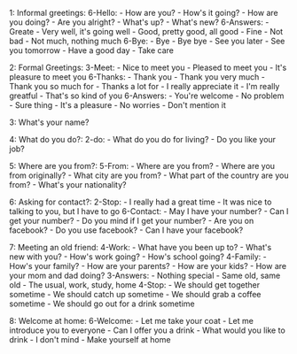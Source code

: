 1: Informal greetings:
  6-Hello:
    - How are you?
    - How's it going?
    - How are you doing?
    - Are you alright?
    - What's up?
    - What's new?
  6-Answers:
    - Greate
    - Very well, it's going well
    - Good, pretty good, all good
    - Fine
    - Not bad
    - Not much, nothing much
  6-Bye:
    - Bye
    - Bye bye
    - See you later
    - See you tomorrow
    - Have a good day
    - Take care

2: Formal Greetings:
  3-Meet:
    - Nice to meet you
    - Pleased to meet you
    - It's pleasure to meet you
  6-Thanks:
    - Thank you
    - Thank you very much
    - Thank you so much for
    - Thanks a lot for
    - I really appreciate it
    - I'm really greatful
    - That's so kind of you
  6-Answers:
    - You're welcome
    - No problem
    - Sure thing
    - It's a pleasure
    - No worries
    - Don't mention it
    
3: What's your name?

4: What do you do?:
  2-do:
    - What do you do for living?
    - Do you like your job?

5: Where are you from?:
  5-From:
    - Where are you from?
    - Where are you from originally?
    - What city are you from?
    - What part of the country are you from?
    - What's your nationality?

6: Asking for contact?:
  2-Stop:
    - I really had a great time
    - It was nice to talking to you, but I have to go
  6-Contact:
    - May I have your number?
    - Can I get your number?
    - Do you mind if I get your number?
    - Are you on facebook?
    - Do you use facebook?
    - Can I have your facebook?

7: Meeting an old friend:
  4-Work:
    - What have you been up to?
    - What's new with you?
    - How's work going?
    - How's school going?
  4-Family:
    - How's your family?
    - How are your parents?
    - How are your kids?
    - How are your mom and dad doing?
  3-Answers:
    - Nothing special
    - Same old, same old
    - The usual, work, study, home
  4-Stop:
    - We should get together sometime
    - We should catch up sometime
    - We should grab a coffee sometime
    - We should go out for a drink sometime

8: Welcome at home:
  6-Welcome:
    - Let me take your coat
    - Let me introduce you to everyone
    - Can I offer you a drink
    - What would you like to drink
    - I don't mind
    - Make yourself at home
